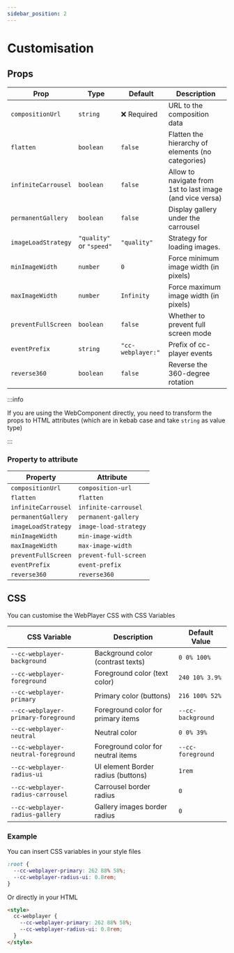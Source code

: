 ```yaml
---
sidebar_position: 2
---
```


# Customisation

## Props

| Prop                | Type                     | Default           | Description                                               |
| ------------------- | ------------------------ | ----------------- | --------------------------------------------------------- |
| `compositionUrl`    | `string`                 | ❌ Required       | URL to the composition data                               |
| `flatten`           | `boolean`                | `false`           | Flatten the hierarchy of elements (no categories)         |
| `infiniteCarrousel` | `boolean`                | `false`           | Allow to navigate from 1st to last image (and vice versa) |
| `permanentGallery`  | `boolean`                | `false`           | Display gallery under the carrousel                       |
| `imageLoadStrategy` | `"quality"` or `"speed"` | `"quality"`       | Strategy for loading images.                              |
| `minImageWidth`     | `number`                 | `0`               | Force minimum image width (in pixels)                     |
| `maxImageWidth`     | `number`                 | `Infinity`        | Force maximum image width (in pixels)                     |
| `preventFullScreen` | `boolean`                | `false`           | Whether to prevent full screen mode                       |
| `eventPrefix`       | `string`                 | `"cc-webplayer:"` | Prefix of cc-player events                                |
| `reverse360`        | `boolean`                | `false`           | Reverse the 360-degree rotation                           |

:::info

If you are using the WebComponent directly, you need to transform the props to HTML attributes (which are in kebab case and take `string` as value type)

:::

### Property to attribute

| Property            | Attribute             |
| ------------------- | --------------------- |
| `compositionUrl`    | `composition-url`     |
| `flatten`           | `flatten`             |
| `infiniteCarrousel` | `infinite-carrousel`  |
| `permanentGallery`  | `permanent-gallery`   |
| `imageLoadStrategy` | `image-load-strategy` |
| `minImageWidth`     | `min-image-width`     |
| `maxImageWidth`     | `max-image-width`     |
| `preventFullScreen` | `prevent-full-screen` |
| `eventPrefix`       | `event-prefix`        |
| `reverse360`        | `reverse360`          |

## CSS

You can customise the WebPlayer CSS with CSS Variables

| CSS Variable                        | Description                        | Default Value     |
| ----------------------------------- | ---------------------------------- | ----------------- |
| `--cc-webplayer-background`         | Background color (contrast texts)  | `0 0% 100%`       |
| `--cc-webplayer-foreground`         | Foreground color (text color)      | `240 10% 3.9%`    |
| `--cc-webplayer-primary`            | Primary color (buttons)            | `216 100% 52%`    |
| `--cc-webplayer-primary-foreground` | Foreground color for primary items | `--cc-background` |
| `--cc-webplayer-neutral`            | Neutral color                      | `0 0% 39%`        |
| `--cc-webplayer-neutral-foreground` | Foreground color for neutral items | `--cc-foreground` |
| `--cc-webplayer-radius-ui`          | UI element Border radius (buttons) | `1rem`            |
| `--cc-webplayer-radius-carrousel`   | Carrousel border radius            | `0`               |
| `--cc-webplayer-radius-gallery`     | Gallery images border radius       | `0`               |

### Example

You can insert CSS variables in your style files

```css title="index.css"
:root {
  --cc-webplayer-primary: 262 88% 58%;
  --cc-webplayer-radius-ui: 0.8rem;
}
```

Or directly in your HTML

```html title="index.html"
<style>
  cc-webplayer {
    --cc-webplayer-primary: 262 88% 58%;
    --cc-webplayer-radius-ui: 0.8rem;
  }
</style>
```
